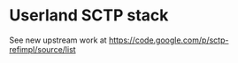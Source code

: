 Userland SCTP stack
===================

See new upstream work at https://code.google.com/p/sctp-refimpl/source/list
